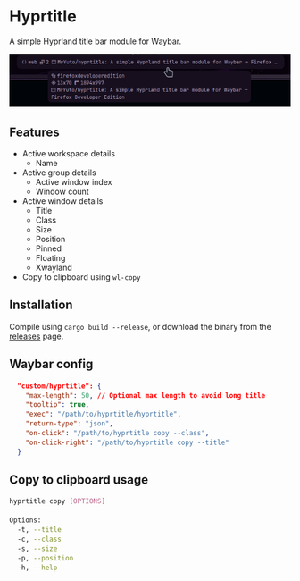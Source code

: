 # Hyprtitle

A simple Hyprland title bar module for Waybar.

![hyprtitle](./assets/hyprtitle_01.png)

## Features

- Active workspace details
  - Name
- Active group details
  - Active window index
  - Window count
- Active window details
  - Title
  - Class
  - Size
  - Position
  - Pinned
  - Floating
  - Xwayland
- Copy to clipboard using `wl-copy`

## Installation

Compile using `cargo build --release`, or download the binary from the [releases](https://github.com/MrYuto/hyprtitle/releases/latest) page.

## Waybar config

```json
  "custom/hyprtitle": {
    "max-length": 50, // Optional max length to avoid long title
    "tooltip": true,
    "exec": "/path/to/hyprtitle/hyprtitle",
    "return-type": "json",
    "on-click": "/path/to/hyprtitle copy --class",
    "on-click-right": "/path/to/hyprtitle copy --title"
  }
```

## Copy to clipboard usage

```sh
hyprtitle copy [OPTIONS]

Options:
  -t, --title
  -c, --class
  -s, --size
  -p, --position
  -h, --help
```
